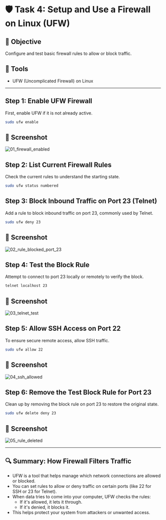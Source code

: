 # 🛡️ Task 4: Setup and Use a Firewall on Linux (UFW)

## 🎯 Objective
Configure and test basic firewall rules to allow or block traffic.

## 🧰 Tools
- UFW (Uncomplicated Firewall) on Linux

---

## Step 1: Enable UFW Firewall

First, enable UFW if it is not already active.

```bash
sudo ufw enable
```
## 📸 Screenshot
![01_firewall_enabled](https://github.com/user-attachments/assets/de286b1d-8463-4fe9-9e1a-62fae2d839b6)

## Step 2: List Current Firewall Rules

Check the current rules to understand the starting state.

```bash
sudo ufw status numbered
```

## Step 3: Block Inbound Traffic on Port 23 (Telnet)

Add a rule to block inbound traffic on port 23, commonly used by Telnet.

```bash
sudo ufw deny 23
```
## 📸 Screenshot
![02_rule_blocked_port_23](https://github.com/user-attachments/assets/cb119abc-6491-4a2d-9482-b45a93a0dabe)

## Step 4: Test the Block Rule

Attempt to connect to port 23 locally or remotely to verify the block.

```bash
telnet localhost 23
```
## 📸 Screenshot
![03_telnet_test](https://github.com/user-attachments/assets/4b161eb0-785d-4346-a2f1-90af1fbbec2f)

## Step 5: Allow SSH Access on Port 22

To ensure secure remote access, allow SSH traffic.

```bash
sudo ufw allow 22
```
## 📸 Screenshot
![04_ssh_allowed](https://github.com/user-attachments/assets/b88f158c-03da-44cd-9904-b747dbf8f607)

## Step 6: Remove the Test Block Rule for Port 23

Clean up by removing the block rule on port 23 to restore the original state.

```bash
sudo ufw delete deny 23
```
## 📸 Screenshot
![05_rule_deleted](https://github.com/user-attachments/assets/23e0ac59-9644-4081-8347-9f9805ac5062)

---
## 🔍 Summary: How Firewall Filters Traffic
- UFW is a tool that helps manage which network connections are allowed or blocked.
- You can set rules to allow or deny traffic on certain ports (like 22 for SSH or 23 for Telnet).
- When data tries to come into your computer, UFW checks the rules:
   - If it's allowed, it lets it through.
   - If it's denied, it blocks it.
- This helps protect your system from attackers or unwanted access.







